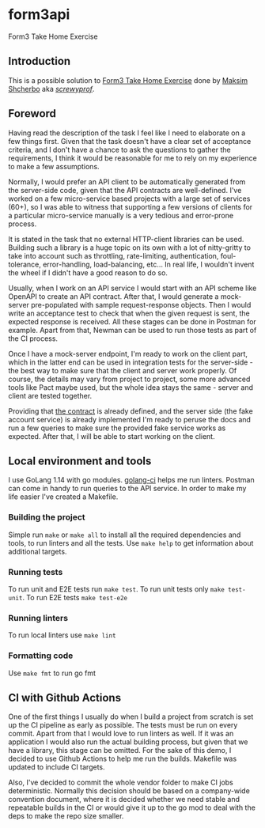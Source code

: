 # form3api
Form3 Take Home Exercise

## Introduction

This is a possible solution to [Form3 Take Home Exercise](https://github.com/form3tech-oss/interview-accountapi) done by 
[Maksim Shcherbo](https://www.linkedin.com/in/maxim-shcherbo-3204582b/) aka [*screwyprof*](https://github.com/screwyprof).

## Foreword

Having read the description of the task I feel like I need to elaborate on a few things first. Given that the task 
doesn't have a clear set of acceptance criteria, and I don't have a chance to ask the questions to gather the 
requirements, I think it would be reasonable for me to rely on my experience to make a few assumptions.

Normally, I would prefer an API client to be automatically generated from the server-side code, given that the API 
contracts are well-defined. I've worked on a few micro-service based projects with a large set of services (60+), 
so I was able to witness that supporting a few versions of clients for a particular micro-service manually is a very 
tedious and error-prone process.

It is stated in the task that no external HTTP-client libraries can be used. Building such a library is a huge topic on 
its own with a lot of nitty-gritty to take into account such as throttling, rate-limiting, authentication, 
foul-tolerance, error-handling, load-balancing, etc… In real life, I wouldn't invent the wheel if I didn't have a good 
reason to do so.

Usually, when I work on an API service I would start with an API scheme like OpenAPI to create an API contract. 
After that, I would generate a mock-server pre-populated with sample request-response objects. Then I would write 
an acceptance test to check that when the given request is sent, the expected response is received. All these stages 
can be done in Postman for example. Apart from that, Newman can be used to run those tests as part of the CI process.

Once I have a mock-server endpoint, I'm ready to work on the client part, which in the latter end can be used in 
integration tests for the server-side - the best way to make sure that the client and server work properly. Of course, 
the details may vary from project to project, some more advanced tools like Pact maybe used, but the whole idea stays 
the same - server and client are tested together.

Providing that [the contract](https://developer.form3.tech/#9642bfad-d524-49c2-857c-f6becb69bd90) is already defined, 
and the server side (the fake account service) is already implemented I'm ready to peruse the docs and run a few queries
to make sure the provided fake service works as expected. After that, I will be able to start working on the client.

## Local environment and tools
I use GoLang 1.14 with go modules. [golang-ci](https://github.com/golangci/golangci-lint) helps me run linters. 
Postman can come in handy to run queries to the API service. In order to make my life easier I've created a Makefile.

### Building the project
Simple run `make` or `make all` to install all the required dependencies and tools, to run linters and all the tests.
Use `make help` to get information about additional targets.

### Running tests
To run unit and E2E tests run `make test`. To run unit tests only `make test-unit`. To run E2E tests `make test-e2e`

### Running linters
To run local linters use `make lint`

### Formatting code
Use `make fmt` to run go fmt

## CI with Github Actions
One of the first things I usually do when I build a project from scratch is set up the CI pipeline as early as possible.
The tests must be run on every commit. Apart from that I would love to run linters as well. If it was an application
I would also run the actual building process, but given that we have a library, this stage can be omitted. For the sake
of this demo, I decided to use Github Actions to help me run the builds. Makefile was updated to include CI targets.

Also, I've decided to commit the whole vendor folder to make CI jobs deterministic. Normally this decision should be
based on a company-wide convention document, where it is decided whether we need stable and repeatable builds in the CI
or would give it up to the go mod to deal with the deps to make the repo size smaller.